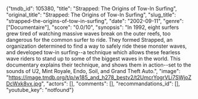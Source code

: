 {"tmdb_id": 105380, "title": "Strapped: The Origins of Tow-In Surfing", "original_title": "Strapped: The Origins of Tow-In Surfing", "slug_title": "strapped-the-origins-of-tow-in-surfing", "date": "2002-09-11", "genre": ["Documentaire"], "score": "0.0/10", "synopsis": "In 1992, eight surfers grew tired of watching massive waves break on the outer reefs, too dangerous for the common surfer to ride. They formed Strapped, an organization determined to find a way to safely ride these monster waves, and developed tow-in surfing--a technique which allows these fearless wave riders to stand up to some of the biggest waves in the world. This documentary explains their technique, and shows them in action--set to the sounds of U2, Mint Royale, Endo, Soil, and Grand Theft Auto.", "image": "https://image.tmdb.org/t/p/w185_and_h278_bestv2/t2UmcrYogrVLi7SWjoZDcWxk8vx.jpg", "actors": [], "comments": [], "recommandations_id": [], "youtube_key": "notfound"}